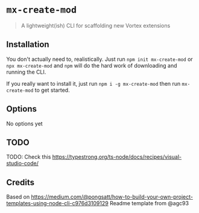 # `mx-create-mod`

> A lightweight(ish) CLI for scaffolding new Vortex extensions

## Installation

You don't actually need to, realistically. 
Just run `npm init mx-create-mod` or `npx mx-create-mod` and `npm` will do the hard work of downloading and running the CLI.

If you really want to install it, just run `npm i -g mx-create-mod` then run `mx-create-mod` to get started.

## Options

No options yet

## TODO

TODO: Check this https://typestrong.org/ts-node/docs/recipes/visual-studio-code/


## Credits

Based on https://medium.com/@pongsatt/how-to-build-your-own-project-templates-using-node-cli-c976d3109129
Readme template from @agc93
